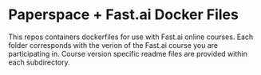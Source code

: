 # Paperspace + Fast.ai Docker Files
This repos containers dockerfiles for use with Fast.ai online courses. Each folder corresponds with the verion of the Fast.ai course you are participating in. Course version specific readme files are provided within each subdirectory. 

